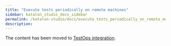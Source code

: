 ```yaml
---
title: "Execute tests periodically on remote machines"
sidebar: katalon_studio_docs_sidebar
permalink: /katalon-studio/docs/execute_tests_periodically_on_remote_machines.html
description:
---
```


The content has been moved to [TestOps integration](https://docs.katalon.com/katalon-studio/docs/testops-integration.html).
